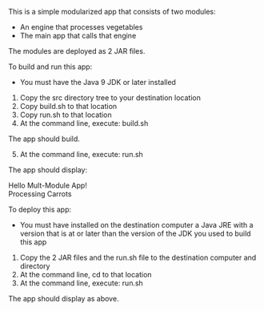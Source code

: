 This is a simple modularized app that consists of two modules:

- An engine that processes vegetables
- The main app that calls that engine

The modules are deployed as 2 JAR files.

To build and run this app:

- You must have the Java 9 JDK or later installed

1. Copy the src directory tree to your destination location
2. Copy build.sh to that location
3. Copy run.sh to that location
4. At the command line, execute: build.sh

The app should build.

5. At the command line, execute: run.sh

The app should display: 

Hello Mult-Module App!  
Processing Carrots

To deploy this app:

- You must have installed on the destination computer a Java JRE 
with a version that is at or later than the version of the JDK you used
to build this app

1. Copy the 2 JAR files and the run.sh file to the destination computer and directory
2. At the command line, cd to that location
2. At the command line, execute: run.sh

The app should display as above.
